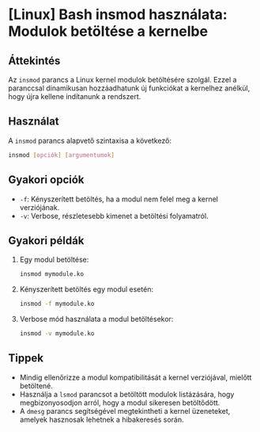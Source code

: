 # [Linux] Bash insmod használata: Modulok betöltése a kernelbe

## Áttekintés
Az `insmod` parancs a Linux kernel modulok betöltésére szolgál. Ezzel a paranccsal dinamikusan hozzáadhatunk új funkciókat a kernelhez anélkül, hogy újra kellene indítanunk a rendszert.

## Használat
A `insmod` parancs alapvető szintaxisa a következő:

```bash
insmod [opciók] [argumentumok]
```

## Gyakori opciók
- `-f`: Kényszerített betöltés, ha a modul nem felel meg a kernel verziójának.
- `-v`: Verbose, részletesebb kimenet a betöltési folyamatról.

## Gyakori példák
1. Egy modul betöltése:
   ```bash
   insmod mymodule.ko
   ```

2. Kényszerített betöltés egy modul esetén:
   ```bash
   insmod -f mymodule.ko
   ```

3. Verbose mód használata a modul betöltésekor:
   ```bash
   insmod -v mymodule.ko
   ```

## Tippek
- Mindig ellenőrizze a modul kompatibilitását a kernel verziójával, mielőtt betöltené.
- Használja a `lsmod` parancsot a betöltött modulok listázására, hogy megbizonyosodjon arról, hogy a modul sikeresen betöltődött.
- A `dmesg` parancs segítségével megtekintheti a kernel üzeneteket, amelyek hasznosak lehetnek a hibakeresés során.